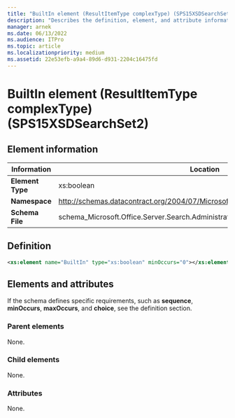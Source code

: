 ```yaml
---
title: "BuiltIn element (ResultItemType complexType) (SPS15XSDSearchSet2)"
description: "Describes the definition, element, and attribute information for BuiltIn element (ResultItemType complexType) (SPS15XSDSearchSet2)."
manager: arnek
ms.date: 06/13/2022
ms.audience: ITPro
ms.topic: article
ms.localizationpriority: medium
ms.assetid: 22e53efb-a9a4-89d6-d931-2204c16475fd
---
```


# BuiltIn element (ResultItemType complexType) (SPS15XSDSearchSet2)



## Element information

| Information | Location |
|-------------|----------|
| **Element Type** | xs:boolean |
| **Namespace** | http://schemas.datacontract.org/2004/07/Microsoft.Office.Server.Search.Administration |
| **Schema File** | schema_Microsoft.Office.Server.Search.Administration.xsd |

## Definition

```XML
<xs:element name="BuiltIn" type="xs:boolean" minOccurs="0"></xs:element>

```

## Elements and attributes

If the schema defines specific requirements, such as **sequence**, **minOccurs**, **maxOccurs**, and **choice**, see the definition section.

### Parent elements

None.

### Child elements

None.

### Attributes

None.
